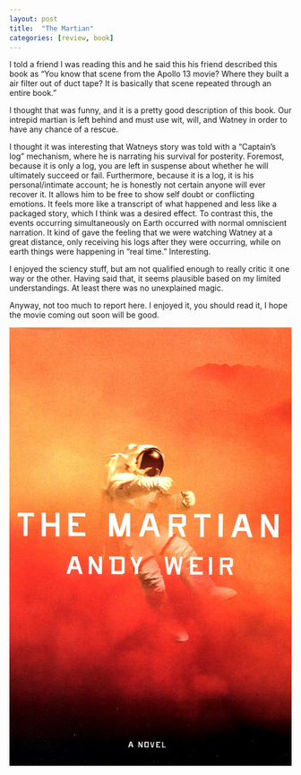 ```yaml
---
layout: post
title:  "The Martian"
categories: [review, book]
---
```


I told a friend I was reading this and he said this his friend described this book as “You know that scene from the Apollo 13 movie? Where they built a air filter out of duct tape? It is basically that scene repeated through an entire book.”

I thought that was funny, and it is a pretty good description of this book. Our intrepid martian is left behind and must use wit, will, and Watney in order to have any chance of a rescue.

I thought it was interesting that Watneys story was told with a “Captain’s log” mechanism, where he is narrating his survival for posterity. Foremost, because it is only a log, you are left in suspense about whether he will ultimately succeed or fail. Furthermore, because it is a log, it is his personal/intimate account; he is honestly not certain anyone will ever recover it. It allows him to be free to show self doubt or conflicting emotions. It feels more like a transcript of what happened and less like a packaged story, which I think was a desired effect. To contrast this, the events occurring simultaneously on Earth occurred with normal omniscient narration. It kind of gave the feeling that we were watching Watney at a great distance, only receiving his logs after they were occurring, while on earth things were happening in “real time.” Interesting.

I enjoyed the sciency stuff, but am not qualified enough to really critic it one way or the other. Having said that, it seems plausible based on my limited understandings. At least there was no unexplained magic.

Anyway, not too much to report here. I enjoyed it, you should read it, I hope the movie coming out soon will be good.

<div class="videos">
<div class="video">
<img src="/assets/the-martian.jpg"/>
</div>
</div>
